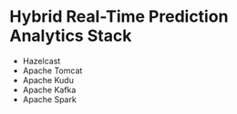# Hybrid Real-Time Prediction Analytics Stack

* Hazelcast
* Apache Tomcat
* Apache Kudu
* Apache Kafka
* Apache Spark

